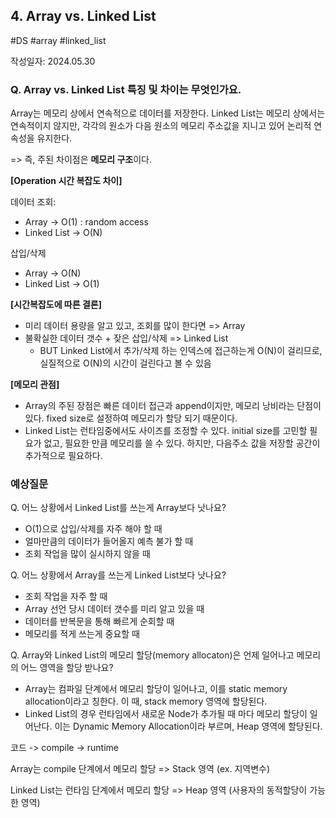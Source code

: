 ## 4. Array vs. Linked List
#DS #array #linked_list

작성일자: 2024.05.30

### Q. Array vs. Linked List 특징 및 차이는 무엇인가요.

Array는 메모리 상에서 연속적으로 데이터를 저장한다.
Linked List는 메모리 상에서는 연속적이지 않지만, 각각의 원소가 다음 원소의 메모리 주소값을 지니고 있어 논리적 연속성을 유지한다.

=> 즉, 주된 차이점은 **메모리 구조**이다.



**[Operation 시간 복잡도 차이]**

데이터 조회: 

- Array -> O(1) : random access
- Linked List -> O(N)

삽입/삭제

- Array -> O(N)
- Linked List -> O(1) 



**[시간복잡도에 따른 결론]**

- 미리 데이터 용량을 알고 있고, 조회를 많이 한다면 => Array 
- 불확실한 데이터 갯수 + 잦은 삽입/삭제 => Linked List
  - BUT Linked List에서 추가/삭제 하는 인덱스에 접근하는게 O(N)이 걸리므로, 실질적으로 O(N)의 시간이 걸린다고 볼 수 있음



**[메모리 관점]**

- Array의 주된 장점은 빠른 데이터 접근과 append이지만, 메모리 낭비라는 단점이 있다. fixed size로 설정하여 메모리가 할당 되기 때문이다.
- Linked List는 런타임중에서도 사이즈를 조정할 수 있다. initial size를 고민할 필요가 없고, 필요한 만큼 메모리를 쓸 수 있다. 하지만, 다음주소 값을 저장할 공간이 추가적으로 필요하다.



### 예상질문

Q. 어느 상황에서 Linked List를 쓰는게 Array보다 낫나요?

- O(1)으로 삽입/삭제를 자주 해야 할 때
- 얼마만큼의 데이터가 들어올지 예측 불가 할 때
- 조회 작업을 많이 실시하지 않을 때



Q. 어느 상황에서 Array를 쓰는게 Linked List보다 낫나요?

- 조회 작업을 자주 할 때
- Array 선언 당시 데이터 갯수를 미리 알고 있을 때
- 데이터를 반복문을 통해 빠르게 순회할 때
- 메모리를 적게 쓰는게 중요할 때



Q. Array와 Linked List의 메모리 할당(memory allocaton)은 언제 일어나고 메모리의 어느 영역을 할당 받나요?

- Array는 컴파일 단계에서 메모리 할당이 일어나고, 이를 static memory allocation이라고 칭한다. 이 때, stack memory 영역에 할당된다.
- Linked List의 경우 런타임에서 새로운 Node가 추가될 때 마다 메모리 할당이 일어난다. 이는 Dynamic Memory Allocation이라 부르며, Heap 영역에 할당된다.



코드 -> compile -> runtime

Array는 compile 단계에서 메모리 할당 => Stack 영역 (ex. 지역변수)

Linked List는 런타임 단계에서 메모리 할당 => Heap 영역 (사용자의 동적할당이 가능한 영역)
